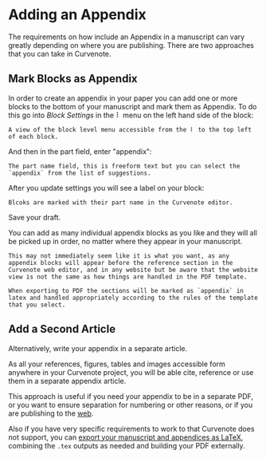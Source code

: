 # Adding an Appendix

The requirements on how include an Appendix in a manuscript can vary greatly depending on where you are publishing. There are two approaches that you can take in Curvenote.

## Mark Blocks as Appendix

In order to create an appendix in your paper you can add one or more blocks to the bottom of your manuscript and mark them as Appendix.
To do this go into _Block Settings_ in the ⠇ menu on the left hand side of the block:

```{figure} images/add-appendix-to-a-manuscript.png
A view of the block level menu accessible from the ⠇ to the top left of each block.
```

And then in the part field, enter "appendix":

```{figure} images/add-appendix-part-name.png
The part name field, this is freeform text but you can select the `appendix` from the list of suggestions.
```

After you update settings you will see a label on your block:

```{figure} images/add-appendix-block-label.png
Blcoks are marked with their part name in the Curvenote editor.
```

Save your draft.

You can add as many individual appendix blocks as you like and they will all be picked up in order, no matter where they appear in your manuscript.

```{important}
This may not immediately seem like it is what you want, as any appendix blocks will appear before the reference section in the Curvenote web editor, and in any website but be aware that the website view is not the same as how things are handled in the PDF template.

When exporting to PDF the sections will be marked as `appendix` in latex and handled appropriately according to the rules of the template that you select.
```

## Add a Second Article

Alternatively, write your appendix in a separate article.

As all your references, figures, tables and images accessible form anywhere in your Curvenote project, you will be able cite, reference or use them in a separate appendix article.

This approach is useful if you need your appendix to be in a separate PDF, or you want to ensure separation for numbering or other reasons, or if you are publishing to the [web](export-hosting.md).

Also if you have very specific requirements to work to that Curvenote does not support, you can [export your manuscript and appendices as LaTeX](export-latex.md), combining the `.tex` outputs as needed and building your PDF externally.
